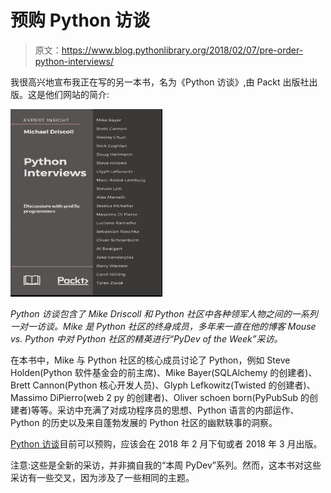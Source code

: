 # 预购 Python 访谈

> 原文：<https://www.blog.pythonlibrary.org/2018/02/07/pre-order-python-interviews/>

我很高兴地宣布我正在写的另一本书，名为《Python 访谈》,由 Packt 出版社出版。这是他们网站的简介:

[![](img/73c2e9c251f81616c9e1d1ff2c3a059d.png)](https://www.packtpub.com/web-development/python-interviews)

*Python 访谈包含了 Mike Driscoll 和 Python 社区中各种领军人物之间的一系列一对一访谈。Mike 是 Python 社区的终身成员，多年来一直在他的博客 Mouse vs. Python 中对 Python 社区的精英进行“PyDev of the Week”采访。*

在本书中，Mike 与 Python 社区的核心成员讨论了 Python，例如 Steve Holden(Python 软件基金会的前主席)、Mike Bayer(SQLAlchemy 的创建者)、Brett Cannon(Python 核心开发人员)、Glyph Lefkowitz(Twisted 的创建者)、Massimo DiPierro(web 2 py 的创建者)、Oliver schoen born(PyPubSub 的创建者)等等。采访中充满了对成功程序员的思想、Python 语言的内部运作、Python 的历史以及来自蓬勃发展的 Python 社区的幽默轶事的洞察。

[Python 访谈](https://www.packtpub.com/web-development/python-interviews)目前可以预购，应该会在 2018 年 2 月下旬或者 2018 年 3 月出版。

注意:这些是全新的采访，并非摘自我的“本周 PyDev”系列。然而，这本书对这些采访有一些交叉，因为涉及了一些相同的主题。
